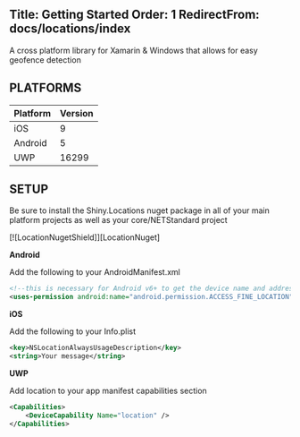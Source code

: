 Title: Getting Started
Order: 1
RedirectFrom: docs/locations/index
---
A cross platform library for Xamarin & Windows that allows for easy geofence detection


## PLATFORMS

|Platform|Version|
|--------|-------|
|iOS|9|
|Android|5|
|UWP|16299|

## SETUP

Be sure to install the Shiny.Locations nuget package in all of your main platform projects as well as your core/NETStandard project

[![LocationNugetShield]][LocationNuget] 

**Android**

Add the following to your AndroidManifest.xml

```xml
<!--this is necessary for Android v6+ to get the device name and address-->
<uses-permission android:name="android.permission.ACCESS_FINE_LOCATION" />
```

**iOS**

Add the following to your Info.plist

```xml
<key>NSLocationAlwaysUsageDescription</key>
<string>Your message</string>
```

**UWP**

Add location to your app manifest capabilities section

```xml
<Capabilities>
    <DeviceCapability Name="location" />
</Capabilities>
```

<?! Include "../../nuget.md" /?>